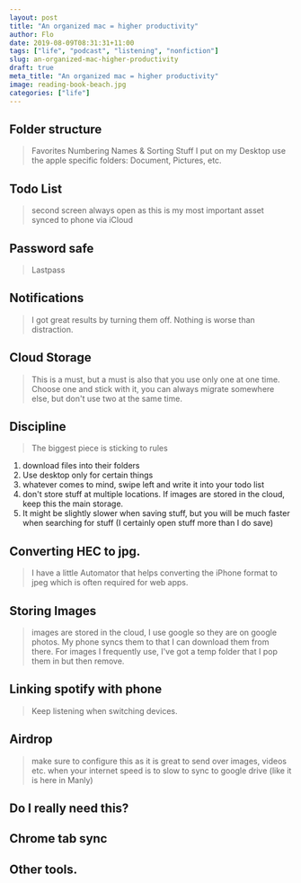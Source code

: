 ```yaml
---
layout: post
title: "An organized mac = higher productivity"
author: Flo
date: 2019-08-09T08:31:31+11:00
tags: ["life", "podcast", "listening", "nonfiction"]
slug: an-organized-mac-higher-productivity
draft: true
meta_title: "An organized mac = higher productivity"
image: reading-book-beach.jpg
categories: ["life"]
---
```


## Folder structure
> Favorites
> Numbering
> Names & Sorting
> Stuff I put on my Desktop
> use the apple specific folders: Document, Pictures, etc.

## Todo List
> second screen
> always open as this is my most important asset
> synced to phone via iCloud

## Password safe
> Lastpass

## Notifications
> I got great results by turning them off. Nothing is worse than distraction.

## Cloud Storage
> This is a must, but a must is also that you use only one at one time.
> Choose one and stick with it, you can always migrate somewhere else, but don't use two at the same time.

## Discipline
> The biggest piece is sticking to rules
1. download files into their folders
2. Use desktop only for certain things
3. whatever comes to mind, swipe left and write it into your todo list
4. don't store stuff at multiple locations. If images are stored in the cloud, keep this the main storage.
5. It might be slightly slower when saving stuff, but you will be much faster when searching for stuff (I certainly open stuff more than I do save)

## Converting HEC to jpg.
> I have a little Automator that helps converting the iPhone format to jpeg which is often required for web apps.

## Storing Images
> images are stored in the cloud, I use google so they are on google photos. My phone syncs them to that I can download them from there.
> For images I frequently use, I've got a temp folder that I pop them in but then remove.

## Linking spotify with phone
> Keep listening when switching devices.

## Airdrop
> make sure to configure this as it is great to send over images, videos etc. when your internet speed is to slow to sync to google drive (like it is here in Manly)

## Do I really need this?

## Chrome tab sync

## Other tools.